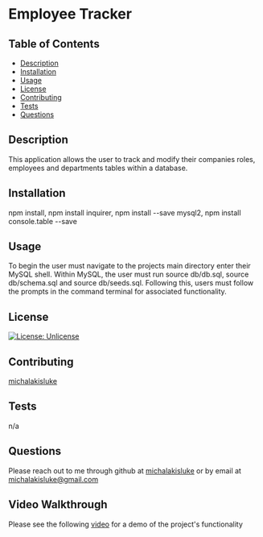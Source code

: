 # Employee Tracker

  ## Table of Contents
  * [Description](#description)
  * [Installation](#installation)
  * [Usage](#usage)
  * [License](#license)
  * [Contributing](#contributing)
  * [Tests](#tests)
  * [Questions](#questions)
  
  ## Description
  This application allows the user to track and modify their companies roles, employees and departments tables within a database.

  ## Installation
  npm install, npm install inquirer, npm install --save mysql2, npm install console.table --save

  ## Usage
  To begin the user must navigate to the projects main directory enter their MySQL shell. Within MySQL, the user must run source db/db.sql, source db/schema.sql and source db/seeds.sql. Following this, users must follow the prompts in the command terminal for associated functionality.

  ## License
  [![License: Unlicense](https://img.shields.io/badge/license-Unlicense-blue.svg)](http://unlicense.org/)

  ## Contributing
  [michalakisluke](https://github.com/michalakisluke)  

  ## Tests
  n/a

  ## Questions
  Please reach out to me through github at [michalakisluke](https://github.com/michalakisluke) or by email at michalakisluke@gmail.com

  ## Video Walkthrough
  Please see the following [video](https://watch.screencastify.com/v/WnKFGW2CpszmPBh0imLT) for a demo of the project's functionality

  